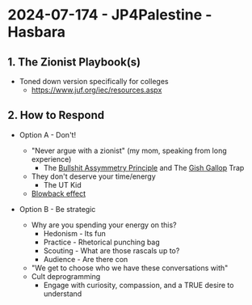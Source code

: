 # 2024-07-174 - JP4Palestine - Hasbara

## 1.  The Zionist Playbook(s)
- Toned down version specifically for colleges
  -  https://www.juf.org/iec/resources.aspx

## 2. How to Respond
- Option A - Don't!
  - "Never argue with a zionist" (my mom, speaking from long experience)
    - The [Bullshit Assymmetry Principle](https://en.wikipedia.org/wiki/Brandolini%27s_law) and The [Gish Gallop](https://en.wikipedia.org/wiki/Gish_gallop) Trap 
  - They don't deserve your time/energy
    - The UT Kid
  - [Blowback effect]()
  
- Option B - Be strategic
  - Why are you spending your energy on this? 
    - Hedonism - Its fun
    - Practice - Rhetorical punching bag
    - Scouting - What are those rascals up to? 
    - Audience - Are there con
  - "We get to choose who we have these conversations with"
  - Cult deprogramming
    - Engage with curiosity, compassion, and a TRUE desire to understand